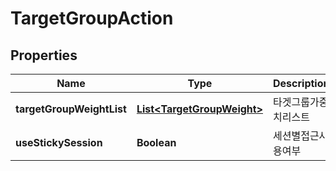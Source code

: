 
# TargetGroupAction

## Properties
Name | Type | Description | Notes
------------ | ------------- | ------------- | -------------
**targetGroupWeightList** | [**List&lt;TargetGroupWeight&gt;**](TargetGroupWeight.md) | 타겟그룹가중치리스트 |  [optional]
**useStickySession** | **Boolean** | 세션별접근사용여부 |  [optional]



